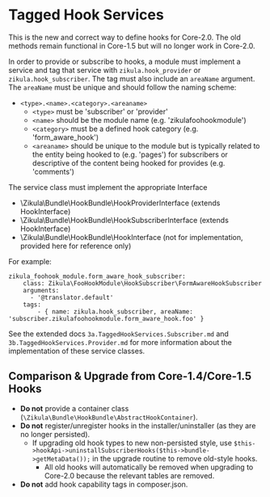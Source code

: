 Tagged Hook Services
====================

This is the new and correct way to define hooks for Core-2.0. The old methods remain functional in Core-1.5 but will
no longer work in Core-2.0.

In order to provide or subscribe to hooks, a module must implement a service and tag that service with 
`zikula.hook_provider` or `zikula.hook_subscriber`. The tag must also include an `areaName` argument.
The `areaName` must be unique and should follow the naming scheme:

  - `<type>.<name>.<category>.<areaname>`
    - `<type>` must be 'subscriber' or 'provider'
    - `<name>` should be the module name (e.g. 'zikulafoohookmodule')
    - `<category>` must be a defined hook category (e.g. 'form_aware_hook')
    - `<areaname>` should be unique to the module but is typically related to the entity being hooked to (e.g. 'pages')
        for subscribers or descriptive of the content being hooked for provides (e.g. 'comments')

The service class must implement the appropriate Interface

  - \Zikula\Bundle\HookBundle\HookProviderInterface (extends HookInterface)
  - \Zikula\Bundle\HookBundle\HookSubscriberInterface (extends HookInterface)
  - \Zikula\Bundle\HookBundle\HookInterface (not for implementation, provided here for reference only)

For example:

    zikula_foohook_module.form_aware_hook_subscriber:
        class: Zikula\FooHookModule\HookSubscriber\FormAwareHookSubscriber
        arguments:
          - '@translator.default'
        tags:
            - { name: zikula.hook_subscriber, areaName: 'subscriber.zikulafoohookmodule.form_aware_hook.foo' }

See the extended docs `3a.TaggedHookServices.Subscriber.md` and `3b.TaggedHookServices.Provider.md` for more information
about the implementation of these service classes.


Comparison & Upgrade from Core-1.4/Core-1.5 Hooks
-------------------------------------

  - **Do not** provide a container class (`\Zikula\Bundle\HookBundle\AbstractHookContainer`).
  - **Do not** register/unregister hooks in the installer/uninstaller (as they are no longer persisted).
    - If upgrading old hook types to new non-persisted style, use `$this->hookApi->uninstallSubscriberHooks($this->bundle->getMetaData());`
      in the upgrade routine to remove old-style hooks.
        - All old hooks will automatically be removed when upgrading to Core-2.0 because the relevant tables are removed.
  - **Do not** add hook capability tags in composer.json.
